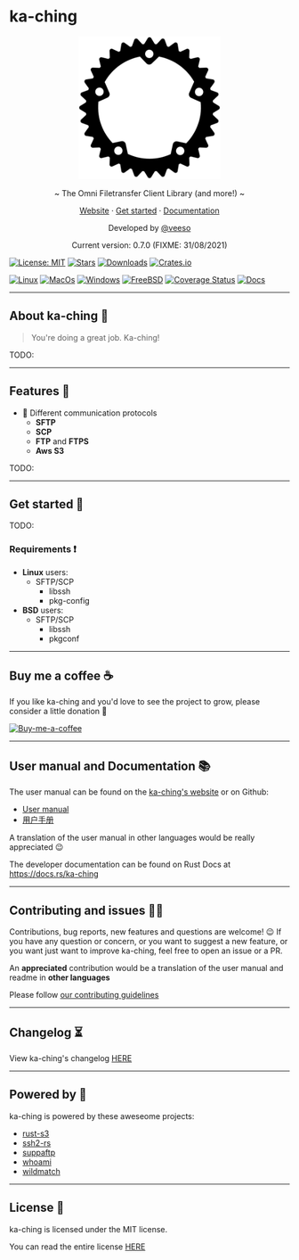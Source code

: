 # ka-ching

<p align="center">
  <img src="/assets/images/ka-ching.svg" width="256" height="256" />
</p>

<p align="center">~ The Omni Filetransfer Client Library (and more!) ~</p>
<p align="center">
  <a href="https://veeso.github.io/ka-ching/" target="_blank">Website</a>
  ·
  <a href="https://veeso.github.io/ka-ching/#get-started" target="_blank">Get started</a>
  ·
  <a href="https://docs.rs/ka-ching" target="_blank">Documentation</a>
</p>

<p align="center">Developed by <a href="https://veeso.github.io/">@veeso</a></p>
<p align="center">Current version: 0.7.0 (FIXME: 31/08/2021)</p>

[![License: MIT](https://img.shields.io/badge/License-MIT-teal.svg)](https://opensource.org/licenses/MIT) [![Stars](https://img.shields.io/github/stars/veeso/ka-ching.svg)](https://github.com/veeso/ka-ching) [![Downloads](https://img.shields.io/crates/d/ka-ching.svg)](https://crates.io/crates/ka-ching) [![Crates.io](https://img.shields.io/badge/crates.io-v0.7.0-orange.svg)](https://crates.io/crates/ka-ching)  

[![Linux](https://github.com/veeso/ka-ching/workflows/Linux/badge.svg)](https://github.com/veeso/ka-ching/actions) [![MacOs](https://github.com/veeso/ka-ching/workflows/MacOS/badge.svg)](https://github.com/veeso/ka-ching/actions) [![Windows](https://github.com/veeso/ka-ching/workflows/Windows/badge.svg)](https://github.com/veeso/ka-ching/actions) [![FreeBSD](https://github.com/veeso/ka-ching/workflows/FreeBSD/badge.svg)](https://github.com/veeso/ka-ching/actions) [![Coverage Status](https://coveralls.io/repos/github/veeso/ka-ching/badge.svg)](https://coveralls.io/github/veeso/ka-ching) [![Docs](https://docs.rs/ka-ching/badge.svg)](https://docs.rs/ka-ching)

---

## About ka-ching 📮

> You're doing a great job.
> Ka-ching!

TODO:

---

## Features 🎁

- 📁  Different communication protocols
  - **SFTP**
  - **SCP**
  - **FTP** and **FTPS**
  - **Aws S3**

TODO:

---

## Get started 🚀

TODO:

### Requirements ❗

- **Linux** users:
  - SFTP/SCP
    - libssh
    - pkg-config
- **BSD** users:
  - SFTP/SCP
    - libssh
    - pkgconf

---

## Buy me a coffee ☕

If you like ka-ching and you'd love to see the project to grow, please consider a little donation 🥳

[![Buy-me-a-coffee](https://img.buymeacoffee.com/button-api/?text=Buy%20me%20a%20coffee&emoji=&slug=veeso&button_colour=404040&font_colour=ffffff&font_family=Comic&outline_colour=ffffff&coffee_colour=FFDD00)](https://www.buymeacoffee.com/veeso)

---

## User manual and Documentation 📚

The user manual can be found on the [ka-ching's website](https://veeso.github.io/ka-ching/#user-manual) or on Github:

- [User manual](docs/man-en.md)
- [用户手册](docs/man-zh.md)

A translation of the user manual in other languages would be really appreciated 😉

The developer documentation can be found on Rust Docs at <https://docs.rs/ka-ching>

---

## Contributing and issues 🤝🏻

Contributions, bug reports, new features and questions are welcome! 😉
If you have any question or concern, or you want to suggest a new feature, or you want just want to improve ka-ching, feel free to open an issue or a PR.

An **appreciated** contribution would be a translation of the user manual and readme in **other languages**

Please follow [our contributing guidelines](CONTRIBUTING.md)

---

## Changelog ⏳

View ka-ching's changelog [HERE](CHANGELOG.md)

---

## Powered by 💪

ka-ching is powered by these aweseome projects:

- [rust-s3](https://github.com/durch/rust-s3)
- [ssh2-rs](https://github.com/alexcrichton/ssh2-rs)
- [suppaftp](https://github.com/veeso/suppaftp)
- [whoami](https://github.com/libcala/whoami)
- [wildmatch](https://github.com/becheran/wildmatch)

---

## License 📃

ka-ching is licensed under the MIT license.

You can read the entire license [HERE](LICENSE)
